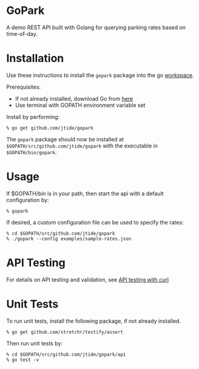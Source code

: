 # GoPark
A demo REST API built with Golang for querying parking rates based on time-of-day.

# Installation

Use these instructions to install the `gopark` package into the go [workspace](https://golang.org/doc/code.html#Organization).

Prerequisites:
 - If not already installed, download Go from [here](https://golang.org/dl/)
 - Use terminal with GOPATH environment variable set

Install by performing:

    % go get github.com/jtide/gopark

The `gopark` package should now be installed at `$GOPATH/src/github.com/jtide/gopark` with the executable in
`$GOPATH/bin/gopark`.

# Usage

If $GOPATH/bin is in your path, then start the api with a default configuration by:

    % gopark

If desired, a custom configuration file can be used to specify the rates:

    % cd $GOPATH/src/github.com/jtide/gopark
    % ./gopark --config examples/sample-rates.json

# API Testing

For details on API testing and validation, see [API testing with curl](./doc/api-testing.md)

# Unit Tests
To run unit tests, install the following package, if not already installed.

    % go get github.com/stretchr/testify/assert

Then run unit tests by:

    % cd $GOPATH/src/github.com/jtide/gopark/api
    % go test -v
